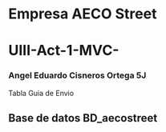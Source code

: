 # Empresa AECO Street
# UIII-Act-1-MVC-
### Angel Eduardo Cisneros Ortega 5J
Tabla Guia de Envio

## Base de datos BD_aecostreet
![]()
